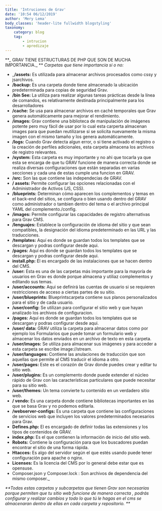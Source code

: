 ```yaml
---
title: 'Intruciones de Grav'
date: '10:54 06/12/2019'
author: 'Mery Lema'
body_classes: 'header-lite fullwidth blogstyling'
taxonomy:
    category: blog
    tag:
        - intrucion
        - apredizaje
---
```


[](hqdefault.jpg)

**_ GRAV TIENE ESTRUCTURAS DE PHP QUE SON DE MUCHA IMPORTANCIA._ **
_Carpetas que tiene importancia si o no:_
* _**/assets:** Es utilizada para almacenar archivos procesados como cssy y jsarchivos.
* **/backup:** Es una carpeta donde tiene almacenado la ubicación predeterminada para copias de seguridad Grav.
* **/bin See:** La utiliza para realizar algunas tareas prácticas desde la línea de comandos, es relativamente destinada principalmente para los desarrolladores
* **/cache:** Se usa para almacenar archivos en caché temporales que Grav genera automáticamente para mejorar el rendimiento.
* **/images:** Grav contiene una biblioteca de manipulación de imágenes potente pero muy fácil de usar por lo cual esta carperta almacenan images para que puedan reutilizarse si se solicita nuevamente la misma imagen con el mismo tamaño y los genera automáticamente.
* **/logs:** Cuando Grav detecta algun error, o si tiene activado el registro o la creación de perfiles adicionales, esta carpeta almacena los archivos de registro relevantes.
* **/system:** Esta carpeta es muy importante y no ahi que tocarla ya que esta se encarga de que tu GRAV funcione de manera correcta donde se realiza diversas configuraciones que están separadas en varias secciones y cada una de estas cumple una funcion en GRAV.
* **/src:** Son las que contiene las independecias de GRAV.
* **/ assets:** Permite configurar las opciones relacionadas con el Administrador de Activos (JS, CSS).
* **/blueprints:** Determinan cómo aparecen los complementos y temas en el back-end del sitios, se configura o bien usando dentro del GRAV como administrador o tambien dentro del tema o el archivo principal YAML del complemento./config.
* **/images:** Permite configurar las capacidades de registro alternativas para Grav CMS.
* **/lenguajes:** Establece la configuración de idioma del sitio y que sean compatibles, la designación del idioma predeterminado en las URL y las traducciones.
* **/templates:** Aquí es donde se guardan todos los templates que se descargan y podras configurar desde aqui.
* **/pages:** Aquí es donde se guardan todos los templates que se descargan y podras configurar desde aqui.
* **install.php:** El es encargado de las instalaciones que se hacen dentro del CMS.
* **/user:** Esta es una de las carpetas más importante para la mayoría de usuarios en Grav es donde porque almacena y utiliaz complementos y editando sus temas.
* **/user/accounts:** Aqui se definirá las cuentas de usuario si se requieren restricciones de acceso a ciertas partes de su sitio.
* **/user/blueprints:** Blueprintscarpeta contiene sus planos personalizados para el sitio y de cada usuario.
* **/user/config:** Se utilizan para configurar el sitio web y que hayan analizado los archivos de configuracion.
* **/pages:** Aquí es donde se guardan todos los templates que se descargan y podras configurar desde aqui.
* **/user/ data:** GRAV utiliza la carpeta para almacenar datos como por ejemplo los Formularios que puede tomar un formulario web y almacenar los datos enviados en un archivo de texto en esta carpeta.
* **/user/images:** Se utiliza para almacenar sus imágenes y para acceder a esta carpeta se escribe image://stream.
* **/user/languages:** Contiene las anulaciones de traducción que son aquellas que permite al CMS traducir el idioma a otro.
* **/user/pages:** Este es el corazón de Grav donde puedes crear y editar tu sitio web.
* **/user/plugins:** Es un complemento donde puede extender el núcleo rápido de Grav con las características particulares que puede necesitar para su sitio web.
* **/user/themes:** Un tema convierte tu contenido en un verdadero sitio web.
* **/ vendo:** Es una carpeta donde contiene bibliotecas importantes en las que se basa Grav y no podemos editarla.
* **/webserver-configs:** Es una carpeta que contiene las configuraciones de servicios web que incluyen los valores predeterminados necesarios para Grav.
* **Defines.php:** El es encargado de definir todas las extensiones y los tipos de contenidos de GRAV.
* **index.php:** Es el que contienen la información de inicio del sitio web.
* **Robots:** Contiene la configuración para que los buscadores puedan encontrar el sitio de una forma rápida.
* **Htacces:** Es algo del servidor según el que estés usando puede tener configuración para apache o nginx.
* **Licenses:** Es la licencia del CMS por lo general debe estar que es opensuse.
* Composer.json y Composer.lock : Son archivos de dependencia del mismo composer._

_**Todas estas carpetas y subcarpetas que tienen Grav son necesarias porque permiten que tu sitio web funcione de manera correcta , podrás configurar y realizar cambios y todo lo que tú le hagas en el cms se almacenaran dentro de ellas en cada carpeta y repositorio.
**_
